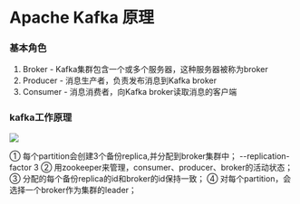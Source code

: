 # Apache Kafka 原理

### 基本角色
1. Broker - Kafka集群包含一个或多个服务器，这种服务器被称为broker
2. Producer - 消息生产者，负责发布消息到Kafka broker
3. Consumer - 消息消费者，向Kafka broker读取消息的客户端

### kafka工作原理
<img src="http://dl2.iteye.com/upload/attachment/0106/2420/7ace343e-3249-36b3-8579-1deb9fbb0809.png">

① 每个partition会创建3个备份replica,并分配到broker集群中； --replication-factor 3
② 用zookeeper来管理，consumer、producer、broker的活动状态；
③ 分配的每个备份replica的id和broker的id保持一致；
④ 对每个partition，会选择一个broker作为集群的leader； 
